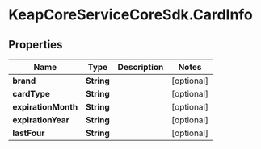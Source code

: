 # KeapCoreServiceCoreSdk.CardInfo

## Properties

Name | Type | Description | Notes
------------ | ------------- | ------------- | -------------
**brand** | **String** |  | [optional] 
**cardType** | **String** |  | [optional] 
**expirationMonth** | **String** |  | [optional] 
**expirationYear** | **String** |  | [optional] 
**lastFour** | **String** |  | [optional] 


